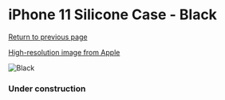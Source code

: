 # iPhone 11 Silicone Case - Black

[Return to previous page](/iphone_xr)

[High-resolution image from Apple](https://store.storeimages.cdn-apple.com/8756/as-images.apple.com/is/MWVU2?wid=4500&hei=4500&fmt=png)

<div style="width: 384px"><img src="/everypreview/MWVU2.png" alt="Black"></div>

### Under construction
